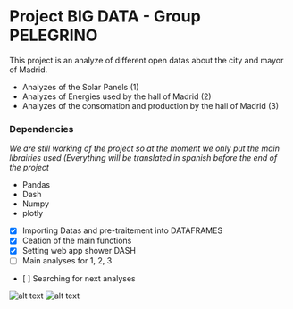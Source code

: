 # Project BIG DATA - Group PELEGRINO

This project is an analyze of different open datas about the city and mayor of Madrid.
* Analyzes of the Solar Panels (1)
* Analyzes of Energies used by the hall of Madrid (2)
* Analyzes of the consomation and production by the hall of Madrid (3)


### Dependencies 
*We are still working of the project so at the moment we only put the main librairies used (Everything will be translated in spanish before the end of the project*
* Pandas
* Dash
* Numpy
* plotly

- [x] Importing Datas and pre-traitement into DATAFRAMES
- [x] Ceation of the main functions
- [x] Setting web app shower DASH
- [ ] Main analyses for 1, 2, 3
- [ ] Searching for next analyses


![alt text](https://github.com/ArK4nes/Prog_BigData_Dilhan/blob/main/Datas/C1.png?raw=true)
![alt text](https://github.com/ArK4nes/Prog_BigData_Dilhan/blob/main/Datas/C2.png?raw=true)
